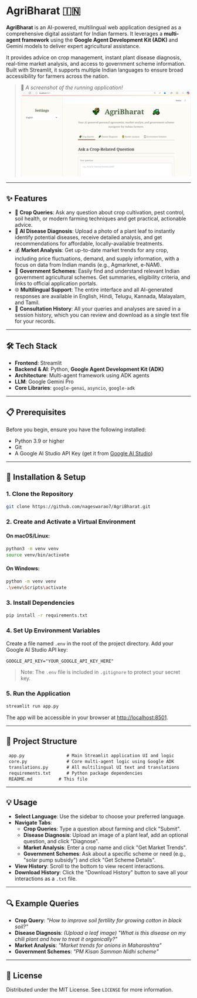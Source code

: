 # AgriBharat 🇮🇳

**AgriBharat** is an AI-powered, multilingual web application designed as a comprehensive digital assistant for Indian farmers. It leverages a **multi-agent framework** using the **Google Agent Development Kit (ADK)** and Gemini models to deliver expert agricultural assistance.

It provides advice on crop management, instant plant disease diagnosis, real-time market analysis, and access to government scheme information. Built with Streamlit, it supports multiple Indian languages to ensure broad accessibility for farmers across the nation.

> 📸 _A screenshot of the running application!_  
![alt text](image.png)

---

## ✨ Features

- 🌾 **Crop Queries**: Ask any question about crop cultivation, pest control, soil health, or modern farming techniques and get practical, actionable advice.
- 🌿 **AI Disease Diagnosis**: Upload a photo of a plant leaf to instantly identify potential diseases, receive detailed analysis, and get recommendations for affordable, locally-available treatments.
- 💰 **Market Analysis**: Get up-to-date market trends for any crop, including price fluctuations, demand, and supply information, with a focus on data from Indian mandis (e.g., Agmarknet, e-NAM).
- 📄 **Government Schemes**: Easily find and understand relevant Indian government agricultural schemes. Get summaries, eligibility criteria, and links to official application portals.
- 🌐 **Multilingual Support**: The entire interface and all AI-generated responses are available in English, Hindi, Telugu, Kannada, Malayalam, and Tamil.
- 📜 **Consultation History**: All your queries and analyses are saved in a session history, which you can review and download as a single text file for your records.

---

## 🛠️ Tech Stack

- **Frontend**: Streamlit  
- **Backend & AI**: Python, **Google Agent Development Kit (ADK)**  
- **Architecture**: Multi-agent framework using ADK agents  
- **LLM**: Google Gemini Pro  
- **Core Libraries**: `google-genai`, `asyncio`, `google-adk`

---

## 📋 Prerequisites

Before you begin, ensure you have the following installed:

- Python 3.9 or higher  
- Git  
- A Google AI Studio API Key (get it from [Google AI Studio](https://makersuite.google.com/))

---

## 🚀 Installation & Setup

### 1. Clone the Repository

```bash
git clone https://github.com/nageswarao7/AgriBharat.git
```

### 2. Create and Activate a Virtual Environment

#### On macOS/Linux:

```bash
python3 -m venv venv
source venv/bin/activate
```

#### On Windows:

```bash
python -m venv venv
.\venv\Scripts\activate
```

### 3. Install Dependencies

```bash
pip install -r requirements.txt
```

### 4. Set Up Environment Variables

Create a file named `.env` in the root of the project directory. Add your Google AI Studio API key:

```env
GOOGLE_API_KEY="YOUR_GOOGLE_API_KEY_HERE"
```

> Note: The `.env` file is included in `.gitignore` to protect your secret key.

### 5. Run the Application

```bash
streamlit run app.py
```

The app will be accessible in your browser at [http://localhost:8501](http://localhost:8501).

---

## 📂 Project Structure

```
 app.py                # Main Streamlit application UI and logic
 core.py               # Core multi-agent logic using Google ADK
 translations.py       # All multilingual UI text and translations
 requirements.txt      # Python package dependencies
 README.md          # This file
```

---

## 💡 Usage

- **Select Language**: Use the sidebar to choose your preferred language.
- **Navigate Tabs**:
  - **Crop Queries**: Type a question about farming and click "Submit".
  - **Disease Diagnosis**: Upload an image of a plant leaf, add an optional question, and click "Diagnose".
  - **Market Analysis**: Enter a crop name and click "Get Market Trends".
  - **Government Schemes**: Ask about a specific scheme or need (e.g., "solar pump subsidy") and click "Get Scheme Details".
- **View History**: Scroll to the bottom to view recent interactions.
- **Download History**: Click the "Download History" button to save all your interactions as a `.txt` file.

---

## 🔍 Example Queries

- **Crop Query**: _"How to improve soil fertility for growing cotton in black soil?"_
- **Disease Diagnosis**: _(Upload a leaf image)_ _"What is this disease on my chili plant and how to treat it organically?"_
- **Market Analysis**: _"Market trends for onions in Maharashtra"_
- **Government Schemes**: _"PM Kisan Samman Nidhi scheme"_

---

## 📄 License

Distributed under the MIT License. See `LICENSE` for more information.
